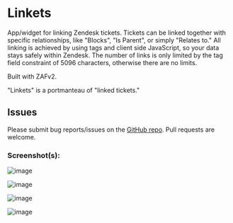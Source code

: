 # Linkets

App/widget for linking Zendesk tickets. Tickets can be linked together with specific relationships,
like "Blocks", "Is Parent", or simply "Relates to." All linking is achieved by using tags and
client side JavaScript, so your data stays safely within Zendesk. The number of links is only
limited by the tag field constraint of 5096 characters, otherwise there are no limits.

Built with ZAFv2.

"Linkets" is a portmanteau of "linked tickets."

## Issues

Please submit bug reports/issues on the [GitHub repo](https://github.com/alexdglover/linkets/issues). Pull requests are welcome.

### Screenshot(s):
![image](https://user-images.githubusercontent.com/25018339/31585812-a62887c2-b18d-11e7-87eb-76c8e412d0f1.png)

![image](https://user-images.githubusercontent.com/25018339/31588364-48ce68c0-b1b6-11e7-8328-7d4025ff6332.png)

![image](https://user-images.githubusercontent.com/25018339/31588370-678156a6-b1b6-11e7-87ce-1449ef600d09.png)

![image](https://user-images.githubusercontent.com/25018339/31588375-8945a026-b1b6-11e7-9bcf-b757274d7810.png)
